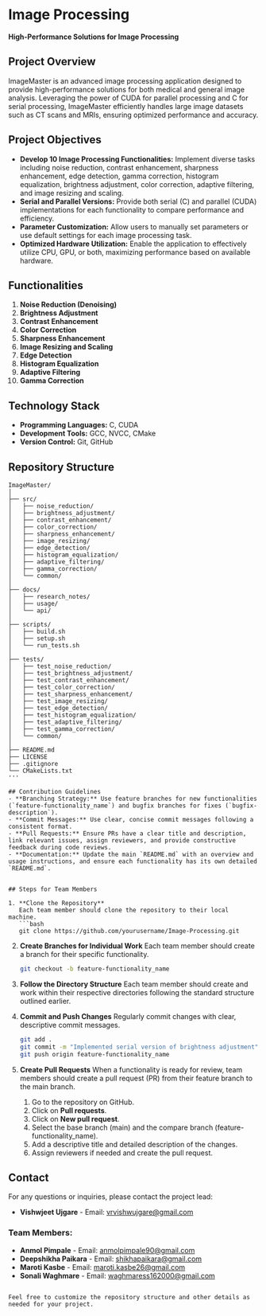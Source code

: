 
# Image Processing
**High-Performance Solutions for Image Processing**

## Project Overview
ImageMaster is an advanced image processing application designed to provide high-performance solutions for both medical and general image analysis.
Leveraging the power of CUDA for parallel processing and C for serial processing, ImageMaster efficiently handles large image datasets such as CT
 scans and MRIs, ensuring optimized performance and accuracy.

## Project Objectives
- **Develop 10 Image Processing Functionalities:** Implement diverse tasks including noise reduction, contrast enhancement, sharpness enhancement,
edge detection, gamma correction, histogram equalization, brightness adjustment, color correction, adaptive filtering, and image resizing and scaling.
- **Serial and Parallel Versions:** Provide both serial (C) and parallel (CUDA) implementations for each functionality to compare performance and efficiency.
- **Parameter Customization:** Allow users to manually set parameters or use default settings for each image processing task.
- **Optimized Hardware Utilization:** Enable the application to effectively utilize CPU, GPU, or both, maximizing performance based on available hardware.

## Functionalities
1. **Noise Reduction (Denoising)**
2. **Brightness Adjustment**
3. **Contrast Enhancement**
4. **Color Correction**
5. **Sharpness Enhancement**
6. **Image Resizing and Scaling**
7. **Edge Detection**
8. **Histogram Equalization**
9. **Adaptive Filtering**
10. **Gamma Correction**

## Technology Stack
- **Programming Languages:** C, CUDA
- **Development Tools:** GCC, NVCC, CMake
- **Version Control:** Git, GitHub

## Repository Structure
```plaintext
ImageMaster/
│
├── src/
│   ├── noise_reduction/
│   ├── brightness_adjustment/
│   ├── contrast_enhancement/
│   ├── color_correction/
│   ├── sharpness_enhancement/
│   ├── image_resizing/
│   ├── edge_detection/
│   ├── histogram_equalization/
│   ├── adaptive_filtering/
│   ├── gamma_correction/
│   └── common/
│
├── docs/
│   ├── research_notes/
│   ├── usage/
│   └── api/
│
├── scripts/
│   ├── build.sh
│   ├── setup.sh
│   └── run_tests.sh
│
├── tests/
│   ├── test_noise_reduction/
│   ├── test_brightness_adjustment/
│   ├── test_contrast_enhancement/
│   ├── test_color_correction/
│   ├── test_sharpness_enhancement/
│   ├── test_image_resizing/
│   ├── test_edge_detection/
│   ├── test_histogram_equalization/
│   ├── test_adaptive_filtering/
│   ├── test_gamma_correction/
│   └── common/
│
├── README.md
├── LICENSE
├── .gitignore
└── CMakeLists.txt
'''

## Contribution Guidelines
- **Branching Strategy:** Use feature branches for new functionalities (`feature-functionality_name`) and bugfix branches for fixes (`bugfix-description`).
- **Commit Messages:** Use clear, concise commit messages following a consistent format.
- **Pull Requests:** Ensure PRs have a clear title and description, link relevant issues, assign reviewers, and provide constructive feedback during code reviews.
- **Documentation:** Update the main `README.md` with an overview and usage instructions, and ensure each functionality has its own detailed `README.md`.


## Steps for Team Members

1. **Clone the Repository**
   Each team member should clone the repository to their local machine.
   ```bash
   git clone https://github.com/yourusername/Image-Processing.git
   ```

2. **Create Branches for Individual Work**
   Each team member should create a branch for their specific functionality.
   ```bash
   git checkout -b feature-functionality_name
   ```

3. **Follow the Directory Structure**
   Each team member should create and work within their respective directories following the standard structure outlined earlier.

4. **Commit and Push Changes**
   Regularly commit changes with clear, descriptive commit messages.
   ```bash
   git add .
   git commit -m "Implemented serial version of brightness adjustment"
   git push origin feature-functionality_name
   ```

5. **Create Pull Requests**
   When a functionality is ready for review, team members should create a pull request (PR) from their feature branch to the main branch.
   1. Go to the repository on GitHub.
   2. Click on **Pull requests**.
   3. Click on **New pull request**.
   4. Select the base branch (main) and the compare branch (feature-functionality_name).
   5. Add a descriptive title and detailed description of the changes.
   6. Assign reviewers if needed and create the pull request.


## Contact
For any questions or inquiries, please contact the project lead:
- **Vishwjeet Ujgare** - Email: vrvishwujgare@gmail.com

### Team Members:
- **Anmol Pimpale** - Email: anmolpimpale90@gmail.com
- **Deepshikha Paikara** - Email: shikhapaikara@gmail.com
- **Maroti Kasbe** - Email: maroti.kasbe26@gmail.com
- **Sonali Waghmare** - Email: waghmaress162000@gmail.com
```

Feel free to customize the repository structure and other details as needed for your project.
